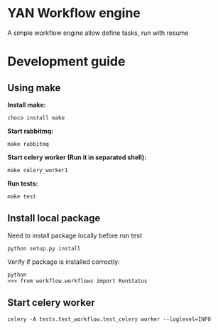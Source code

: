 # YAN Workflow engine

A simple workflow engine allow define tasks, run with resume

# Development guide

## Using make

**Install make:**

```
choco install make
```

**Start rabbitmq:**

```
make rabbitmq
```

**Start celery worker (Run it in separated shell):**

```
make celery_worker1
```

**Run tests:**

```
make test
```

## Install local package

Need to install package locally before run test

```
python setup.py install
```

Verify if package is installed correctly:

```
python
>>> from workflow.workflows import RunStatus
```

## Start celery worker

```
celery -A tests.test_workflow.test_celery worker --loglevel=INFO
```
